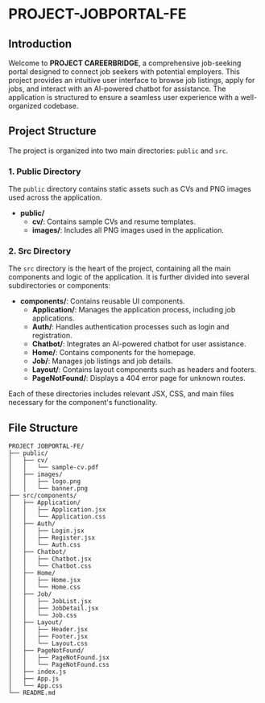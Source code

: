 # PROJECT-JOBPORTAL-FE

## Introduction

Welcome to **PROJECT CAREERBRIDGE**, a comprehensive job-seeking portal designed to connect job seekers with potential employers. This project provides an intuitive user interface to browse job listings, apply for jobs, and interact with an AI-powered chatbot for assistance. The application is structured to ensure a seamless user experience with a well-organized codebase.

## Project Structure

The project is organized into two main directories: `public` and `src`.

### 1. Public Directory

The `public` directory contains static assets such as CVs and PNG images used across the application.

- **public/**
  - **cv/**: Contains sample CVs and resume templates.
  - **images/**: Includes all PNG images used in the application.

### 2. Src Directory

The `src` directory is the heart of the project, containing all the main components and logic of the application. It is further divided into several subdirectories or components:

- **components/**: Contains reusable UI components.
  - **Application/**: Manages the application process, including job applications.
  - **Auth/**: Handles authentication processes such as login and registration.
  - **Chatbot/**: Integrates an AI-powered chatbot for user assistance.
  - **Home/**: Contains components for the homepage.
  - **Job/**: Manages job listings and job details.
  - **Layout/**: Contains layout components such as headers and footers.
  - **PageNotFound/**: Displays a 404 error page for unknown routes.

Each of these directories includes relevant JSX, CSS, and main files necessary for the component's functionality.

## File Structure

```
PROJECT JOBPORTAL-FE/
├── public/
│   ├── cv/
│   │   └── sample-cv.pdf
│   ├── images/
│   │   ├── logo.png
│   │   └── banner.png
├── src/components/
│   ├── Application/
│   │   ├── Application.jsx
│   │   └── Application.css
│   ├── Auth/
│   │   ├── Login.jsx
│   │   ├── Register.jsx
│   │   └── Auth.css
│   ├── Chatbot/
│   │   ├── Chatbot.jsx
│   │   └── Chatbot.css
│   ├── Home/
│   │   ├── Home.jsx
│   │   └── Home.css
│   ├── Job/
│   │   ├── JobList.jsx
│   │   ├── JobDetail.jsx
│   │   └── Job.css
│   ├── Layout/
│   │   ├── Header.jsx
│   │   ├── Footer.jsx
│   │   └── Layout.css
│   ├── PageNotFound/
│   │   ├── PageNotFound.jsx
│   │   └── PageNotFound.css
│   ├── index.js
│   ├── App.js
│   └── App.css
└── README.md
```


